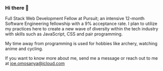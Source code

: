 ### Hi there 👋


Full Stack Web Development Fellow at Pursuit; an intensive 12-month Software Engineering fellowship with a 9% acceptance rate. I plan to utilize my practices here to create a new wave of diversity within the tech industry with skills such as JavaScript, CSS and pair programming.

My time away from programming is used for hobbies like archery, watching anime and cycling.

If you want to know more about me, send me a message or reach out to me at joe.omosanya@icloud.com


<!--
**JoshuaEwuoso/joshuaewuoso** is a ✨ _special_ ✨ repository because its `README.md` (this file) appears on your GitHub profile.

Here are some ideas to get you started:

- 🔭 I’m currently working on ...
- 🌱 I’m currently learning ...
- 👯 I’m looking to collaborate on ...
- 🤔 I’m looking for help with ...
- 💬 Ask me about ...
- 📫 How to reach me: ...
- 😄 Pronouns: ...
- ⚡ Fun fact: ...
-->
